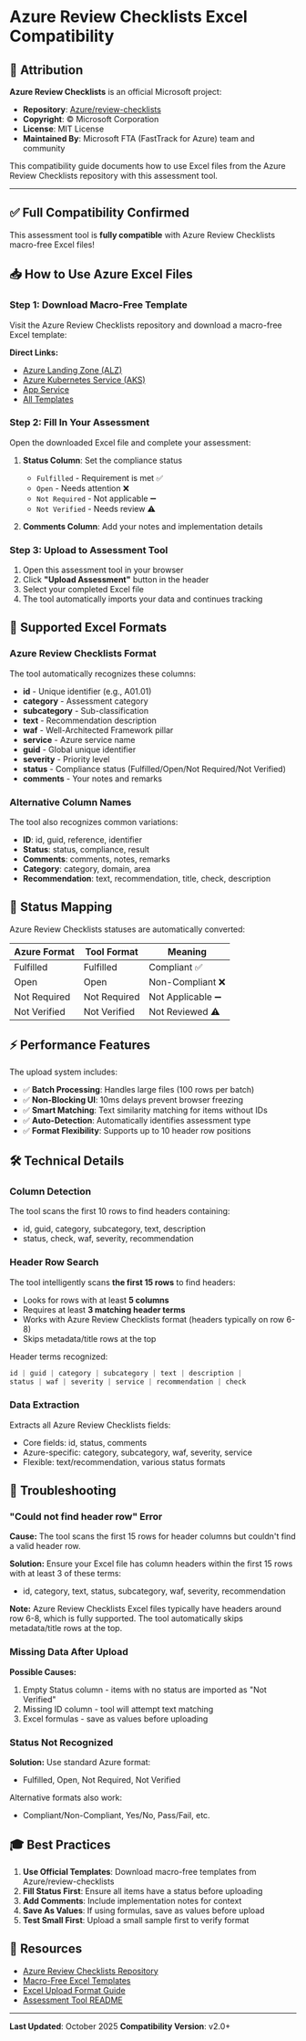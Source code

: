 # Azure Review Checklists Excel Compatibility

## 📜 Attribution

**Azure Review Checklists** is an official Microsoft project:
- **Repository**: [Azure/review-checklists](https://github.com/Azure/review-checklists)
- **Copyright**: © Microsoft Corporation
- **License**: MIT License
- **Maintained By**: Microsoft FTA (FastTrack for Azure) team and community

This compatibility guide documents how to use Excel files from the Azure Review Checklists repository with this assessment tool.

---

## ✅ Full Compatibility Confirmed

This assessment tool is **fully compatible** with Azure Review Checklists macro-free Excel files!

## 📥 How to Use Azure Excel Files

### Step 1: Download Macro-Free Template
Visit the Azure Review Checklists repository and download a macro-free Excel template:

**Direct Links:**
- [Azure Landing Zone (ALZ)](https://github.com/Azure/review-checklists/raw/main/spreadsheet/macrofree/alz_checklist.en.xlsx)
- [Azure Kubernetes Service (AKS)](https://github.com/Azure/review-checklists/raw/main/spreadsheet/macrofree/aks_checklist.en.xlsx)
- [App Service](https://github.com/Azure/review-checklists/raw/main/spreadsheet/macrofree/appsvc_checklist.en.xlsx)
- [All Templates](https://github.com/Azure/review-checklists/tree/main/spreadsheet/macrofree)

### Step 2: Fill In Your Assessment
Open the downloaded Excel file and complete your assessment:

1. **Status Column**: Set the compliance status
   - `Fulfilled` - Requirement is met ✅
   - `Open` - Needs attention ❌
   - `Not Required` - Not applicable ➖
   - `Not Verified` - Needs review ⚠️

2. **Comments Column**: Add your notes and implementation details

### Step 3: Upload to Assessment Tool
1. Open this assessment tool in your browser
2. Click **"Upload Assessment"** button in the header
3. Select your completed Excel file
4. The tool automatically imports your data and continues tracking

## 🔄 Supported Excel Formats

### Azure Review Checklists Format
The tool automatically recognizes these columns:
- **id** - Unique identifier (e.g., A01.01)
- **category** - Assessment category
- **subcategory** - Sub-classification
- **text** - Recommendation description
- **waf** - Well-Architected Framework pillar
- **service** - Azure service name
- **guid** - Global unique identifier
- **severity** - Priority level
- **status** - Compliance status (Fulfilled/Open/Not Required/Not Verified)
- **comments** - Your notes and remarks

### Alternative Column Names
The tool also recognizes common variations:
- **ID**: id, guid, reference, identifier
- **Status**: status, compliance, result
- **Comments**: comments, notes, remarks
- **Category**: category, domain, area
- **Recommendation**: text, recommendation, title, check, description

## 🎯 Status Mapping

Azure Review Checklists statuses are automatically converted:

| Azure Format | Tool Format | Meaning |
|---|---|---|
| Fulfilled | Fulfilled | Compliant ✅ |
| Open | Open | Non-Compliant ❌ |
| Not Required | Not Required | Not Applicable ➖ |
| Not Verified | Not Verified | Not Reviewed ⚠️ |

## ⚡ Performance Features

The upload system includes:
- ✅ **Batch Processing**: Handles large files (100 rows per batch)
- ✅ **Non-Blocking UI**: 10ms delays prevent browser freezing
- ✅ **Smart Matching**: Text similarity matching for items without IDs
- ✅ **Auto-Detection**: Automatically identifies assessment type
- ✅ **Format Flexibility**: Supports up to 10 header row positions

## 🛠️ Technical Details

### Column Detection
The tool scans the first 10 rows to find headers containing:
- id, guid, category, subcategory, text, description
- status, check, waf, severity, recommendation

### Header Row Search

The tool intelligently scans **the first 15 rows** to find headers:

- Looks for rows with at least **5 columns**
- Requires at least **3 matching header terms**
- Works with Azure Review Checklists format (headers typically on row 6-8)
- Skips metadata/title rows at the top

Header terms recognized:
```javascript
id | guid | category | subcategory | text | description |
status | waf | severity | service | recommendation | check
```

### Data Extraction
Extracts all Azure Review Checklists fields:
- Core fields: id, status, comments
- Azure-specific: category, subcategory, waf, severity, service
- Flexible: text/recommendation, various status formats

## 📝 Troubleshooting

### "Could not find header row" Error

**Cause:** The tool scans the first 15 rows for header columns but couldn't find a valid header row.

**Solution:** Ensure your Excel file has column headers within the first 15 rows with at least 3 of these terms:
- id, category, text, status, subcategory, waf, severity, recommendation

**Note:** Azure Review Checklists Excel files typically have headers around row 6-8, which is fully supported. The tool automatically skips metadata/title rows at the top.

### Missing Data After Upload

**Possible Causes:**
1. Empty Status column - items with no status are imported as "Not Verified"
2. Missing ID column - tool will attempt text matching
3. Excel formulas - save as values before uploading

### Status Not Recognized
**Solution:** Use standard Azure format:
- Fulfilled, Open, Not Required, Not Verified

Alternative formats also work:
- Compliant/Non-Compliant, Yes/No, Pass/Fail, etc.

## 🎓 Best Practices

1. **Use Official Templates**: Download macro-free templates from Azure/review-checklists
2. **Fill Status First**: Ensure all items have a status before uploading
3. **Add Comments**: Include implementation notes for context
4. **Save As Values**: If using formulas, save as values before upload
5. **Test Small First**: Upload a small sample first to verify format

## 🔗 Resources

- [Azure Review Checklists Repository](https://github.com/Azure/review-checklists)
- [Macro-Free Excel Templates](https://github.com/Azure/review-checklists/tree/main/spreadsheet/macrofree)
- [Excel Upload Format Guide](./excel-upload-format.md)
- [Assessment Tool README](./README.md)

---

**Last Updated**: October 2025
**Compatibility Version**: v2.0+
